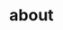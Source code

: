 ---
layout: page
type: about.html
title: about
description: About my passion, approaches to work and history
css:
  path: assets/css/main-about.css
inverse: inverse
sections:
  - tag: '# My Passion'
    title: Life is more fun if you make it easier
    img: 
      path: assets/images/approach.jpg
      alt: My Passion Image
    text: My PassionMy PassionMy PassionMy PassionMy PassionMy Passion
  - tag: '# My Approach'
    title: Listen > Research > Create
    reverse: true
    background: true
    img: 
      path: assets/images/approach.jpg
      alt: My Approach Image
    text: My ApproachMy ApproachMy ApproachMy ApproachMy Approach
  - tag: '# My History'
    title: 6 years of work experience in design and development 
    img:
      path: assets/images/approach.jpg
      alt: My History Image
    text: My HistoryMy HistoryMy HistoryMy HistoryMy HistoryMy History
---
